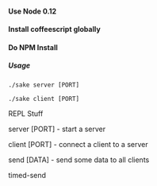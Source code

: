 
#### Use Node 0.12

#### Install coffeescript globally

#### Do NPM Install

##### Usage

`./sake server [PORT]`

`./sake client [PORT]`

REPL Stuff

server [PORT] - start a server

client [PORT] - connect a client to a server

send [DATA] - send some data to all clients

timed-send